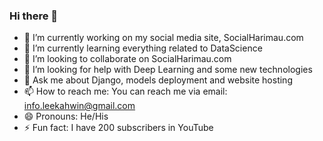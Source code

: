 ### Hi there 👋



- 🔭 I’m currently working on my social media site, SocialHarimau.com
- 🌱 I’m currently learning everything related to DataScience 
- 👯 I’m looking to collaborate on SocialHarimau.com
- 🤔 I’m looking for help with Deep Learning and some new technologies
- 💬 Ask me about Django, models deployment and website hosting
- 📫 How to reach me: You can reach me via email: info.leekahwin@gmail.com
- 😄 Pronouns: He/His
- ⚡ Fun fact: I have 200 subscribers in YouTube

